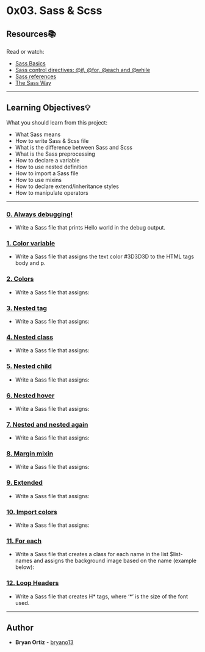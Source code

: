 # 0x03. Sass & Scss

## Resources:books:
Read or watch:
* [Sass Basics](https://intranet.hbtn.io/rltoken/ayoQ7NtS8w7tZvyeqhkzsw)
* [Sass control directives: @if, @for, @each and @while](https://intranet.hbtn.io/rltoken/EFKD6L9vpV8XevFF4gppGg)
* [Sass references](https://intranet.hbtn.io/rltoken/P7jm16HEuQb1FxMqlajjFQ)
* [The Sass Way](https://intranet.hbtn.io/rltoken/hMS2SLlzrvpn5yPuoXolKw)

---
## Learning Objectives:bulb:
What you should learn from this project:

* What Sass means
* How to write Sass & Scss file
* What is the difference between Sass and Scss
* What is the Sass preprocessing
* How to declare a variable
* How to use nested definition
* How to import a Sass file
* How to use mixins
* How to declare extend/inheritance styles
* How to manipulate operators

---

### [0. Always debugging!](./0-debug_log.scss)
* Write a Sass file that prints Hello world in the debug output.


### [1. Color variable](./1-color_variable.scss)
* Write a Sass file that assigns the text color #3D3D3D to the HTML tags body and p.


### [2. Colors](./2-color_variables.scss)
* Write a Sass file that assigns:


### [3. Nested tag](./3-nested_tag.scss)
* Write a Sass file that assigns:


### [4. Nested class](./4-nested_class.scss)
* Write a Sass file that assigns:


### [5. Nested child](./5-nested_child.scss)
* Write a Sass file that assigns:


### [6. Nested hover](./6-nested_hover.scss)
* Write a Sass file that assigns:


### [7. Nested and nested again](./7-nested_deeper.scss)
* Write a Sass file that assigns:


### [8. Margin mixin](./8-mixin_margins.scss)
* Write a Sass file that assigns:


### [9. Extended](./9-extend_list.scss)
* Write a Sass file that assigns:


### [10. Import colors](./10-import_colors.scss)
* Write a Sass file that assigns:


### [11. For each](./11-loop_photos.scss)
* Write a Sass file that creates a class for each name in the list $list-names and assigns the background image based on the name (example below):


### [12. Loop Headers](./12-loop_header.scss)
* Write a Sass file that creates H* tags, where ‘*’ is the size of the font used.

---

## Author
* **Bryan Ortiz** - [bryano13](https://github.com/bryano13)